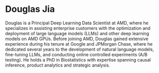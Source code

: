 <head>
  <meta charset="UTF-8">
  <meta name="description" content=" Douglas Jia">
  <meta name="keywords" content="AMD GPU, MI300, MI250, ROCm, blog, contributor, blog author">
</head>

# Douglas Jia

Douglas is a Principal Deep Learning Data Scientist at AMD, where he specializes in assisting enterprise
customers with the optimization and deployment of large language models (LLMs) and other deep
learning models on AMD GPUs. Before joining AMD, Douglas gained extensive experience during his
tenure at Google and JPMorgan Chase, where he dedicated several years to the development of
natural language models, fine-tuning LLMs, and conducting online controlled experiments
(A/B testing). He holds a PhD in Biostatistics with expertise spanning causal inference, product analytics
and strategic analysis.
